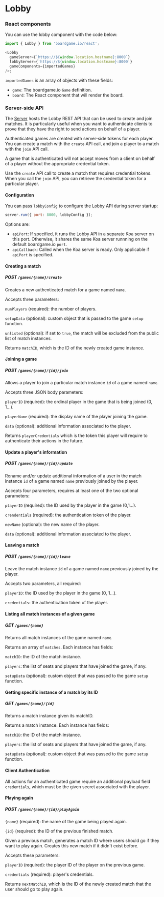 # Lobby

### React components

You can use the lobby component with the code below:

```js
import { Lobby } from 'boardgame.io/react';

<Lobby
  gameServer={`https://${window.location.hostname}:8000`}
  lobbyServer={`https://${window.location.hostname}:8000`}
  gameComponents={importedGames}
/>;
```

`importedGames` is an array of objects with these fields:

- `game`: The boardgame.io `Game` definition.
- `board`: The React component that will render the board.

### Server-side API

The [Server](/api/Server) hosts the Lobby REST API that can be used to create and join matches. It is particularly useful when you want to
authenticate clients to prove that they have the right to send
actions on behalf of a player.

Authenticated games are created with server-side tokens for each player. You can create a match with the `create` API call, and join a player to a match with the `join` API call.

A game that is authenticated will not accept moves from a client on behalf of a player without the appropriate credential token.

Use the `create` API call to create a match that requires credential tokens. When you call the `join` API, you can retrieve the credential token for a particular player.

#### Configuration

You can pass `lobbyConfig` to configure the Lobby API
during server startup:

```js
server.run({ port: 8000, lobbyConfig });
```

Options are:

- `apiPort`: If specified, it runs the Lobby API in a separate Koa server on this port. Otherwise, it shares the same Koa server runnning on the default boardgame.io `port`.
- `apiCallback`: Called when the Koa server is ready. Only applicable if `apiPort` is specified.

#### Creating a match

##### POST `/games/{name}/create`

Creates a new authenticated match for a game named `name`.

Accepts three parameters:

`numPlayers` (required): the number of players.

`setupData` (optional): custom object that is passed to the game `setup` function.

`unlisted` (optional): if set to `true`, the match will be excluded from the public list of match instances.

Returns `matchID`, which is the ID of the newly created game instance.

#### Joining a game

##### POST `/games/{name}/{id}/join`

Allows a player to join a particular match instance `id` of a game named `name`.

Accepts three JSON body parameters:

`playerID` (required): the ordinal player in the game that is being joined (0, 1...).

`playerName` (required): the display name of the player joining the game.

`data` (optional): additional information associated to the player.

Returns `playerCredentials` which is the token this player will require to authenticate their actions in the future.

#### Update a player's information

##### POST `/games/{name}/{id}/update`

Rename and/or update additional information of a user in the match instance `id` of a game named `name` previously joined by the player.

Accepts four parameters, requires at least one of the two optional parameters:

`playerID` (required): the ID used by the player in the game (0,1...).

`crendentials` (required): the authentication token of the player.

`newName` (optional): the new name of the player.

`data` (optional): additional information associated to the player.

#### Leaving a match

##### POST `/games/{name}/{id}/leave`

Leave the match instance `id` of a game named `name` previously joined by the player.

Accepts two parameters, all required:

`playerID`: the ID used by the player in the game (0, 1...).

`credentials`: the authentication token of the player.

#### Listing all match instances of a given game

##### GET `/games/{name}`

Returns all match instances of the game named `name`.

Returns an array of `matches`. Each instance has fields:

`matchID`: the ID of the match instance.

`players`: the list of seats and players that have joined the game, if any.

`setupData` (optional): custom object that was passed to the game `setup` function.

#### Getting specific instance of a match by its ID

##### GET `/games/{name}/{id}`

Returns a match instance given its matchID.

Returns a match instance. Each instance has fields:

`matchID`: the ID of the match instance.

`players`: the list of seats and players that have joined the game, if any.

`setupData` (optional): custom object that was passed to the game `setup` function.

#### Client Authentication

All actions for an authenticated game require an additional payload field `credentials`, which must be the given secret associated with the player.

#### Playing again

##### POST `/games/{name}/{id}/playAgain`

`{name}` (required): the name of the game being played again.

`{id}` (required): the ID of the previous finished match.

Given a previous match, generates a match ID where users should go if they want to play again. Creates this new match if it didn't exist before.

Accepts these parameters:

`playerID` (required): the player ID of the player on the previous game.

`credentials` (required): player's credentials.

Returns `nextMatchID`, which is the ID of the newly created match that the user should go to play again.
